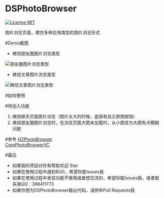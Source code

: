 # DSPhotoBrowser

[![License MIT](https://img.shields.io/badge/license-MIT-green.svg?style=flat)](https://github.com/walkdianzi/DSPhotoBrowser/blob/master/LICENSE)&nbsp;

图片浏览页面，模仿多种应用类型的图片浏览形式

#Demo截图
- 微信朋友圈图片浏览类型

![朋友圈图片浏览类型](https://github.com/walkdianzi/DSPhotoBrowser/blob/master/DSPhotoBrowser/Snapshots/contentOffset.gif)

- 微信文章图片浏览类型

![微信文章图片浏览类型](https://github.com/walkdianzi/DSPhotoBrowser/blob/master/DSPhotoBrowser/Snapshots/contentOffset2.gif)

#如何使用

#待加入功能

1. 微信聊天页面图片浏览（图片太大的时候，底部有显示原图按钮）
2. 微信朋友圈图片浏览时，在浏览页面大图未加载时，从小图变为大图有点模糊问题

#参考
[HZPhotoBrowser](https://github.com/chennyhuang/HZPhotoBrowser)   
[CorePhotoBroswerVC](https://github.com/CharlinFeng/CorePhotoBroswerVC)

#最后
- 如果我的项目对你有帮助欢迎 Star  
- 如果在使用过程中遇到BUG，希望你能Issues我
- 如果在使用过程中发现功能不够用或者想交流的，希望你能Issues我，或者联系我QQ：398411773
- 如果你想为DSPhotoBrowser输出代码，请拼命Pull Requests我
